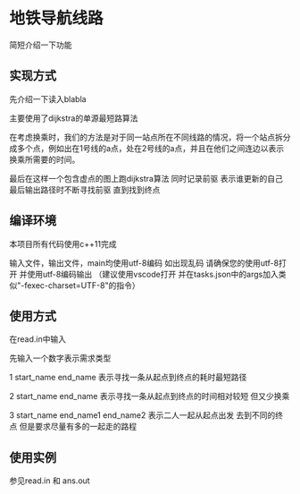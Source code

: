 # 地铁导航线路
简短介绍一下功能 

## 实现方式
先介绍一下读入blabla

主要使用了dijkstra的单源最短路算法 

在考虑换乘时，我们的方法是对于同一站点所在不同线路的情况，将一个站点拆分成多个点，例如出在1号线的a点，处在2号线的a点，并且在他们之间连边以表示换乘所需要的时间。

最后在这样一个包含虚点的图上跑dijkstra算法 同时记录前驱 表示谁更新的自己 最后输出路径时不断寻找前驱 直到找到终点 

## 编译环境 
本项目所有代码使用c++11完成 

输入文件，输出文件，main均使用utf-8编码 如出现乱码 请确保您的使用utf-8打开 并使用utf-8编码输出 
（建议使用vscode打开 并在tasks.json中的args加入类似"-fexec-charset=UTF-8"的指令）

## 使用方式 
在read.in中输入

先输入一个数字表示需求类型 

1 start_name end_name 表示寻找一条从起点到终点的耗时最短路径

2 start_name end_name 表示寻找一条从起点到终点的时间相对较短 但又少换乘

3 start_name end_name1 end_name2 表示二人一起从起点出发 去到不同的终点 但是要求尽量有多的一起走的路程 

## 使用实例 

参见read.in 和 ans.out 
